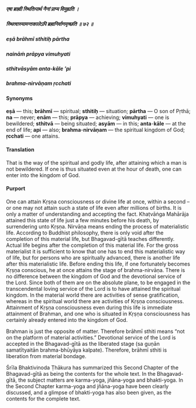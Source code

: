 ##### एषा ब्राह्मी स्थितिःपार्थ नैनां प्राप्य विमुह्यति ।
##### स्थित्वास्यामन्तकालेऽपि ब्रह्मनिर्वाणमृच्छति ॥ ७२ ॥

##### eṣā brāhmī sthitiḥ pārtha
##### naināṁ prāpya vimuhyati
##### sthitvāsyām anta-kāle ’pi
##### brahma-nirvāṇam ṛcchati

#### Synonyms

**eṣā** — this; **brāhmī** — spiritual; **sthitiḥ** — situation; **pārtha** — O son of Pṛthā; **na** — never; **enām** — this; **prāpya** — achieving; **vimuhyati** — one is bewildered; **sthitvā** — being situated; **asyām** — in this; **anta**-**kāle** — at the end of life; **api** — also; **brahma**-**nirvāṇam** — the spiritual kingdom of God; **ṛcchati** — one attains.

#### Translation

That is the way of the spiritual and godly life, after attaining which a man is not bewildered. If one is thus situated even at the hour of death, one can enter into the kingdom of God.

#### Purport

One can attain Kṛṣṇa consciousness or divine life at once, within a second – or one may not attain such a state of life even after millions of births. It is only a matter of understanding and accepting the fact. Khaṭvāṅga Mahārāja attained this state of life just a few minutes before his death, by surrendering unto Kṛṣṇa. Nirvāṇa means ending the process of materialistic life. According to Buddhist philosophy, there is only void after the completion of this material life, but Bhagavad-gītā teaches differently. Actual life begins after the completion of this material life. For the gross materialist it is sufficient to know that one has to end this materialistic way of life, but for persons who are spiritually advanced, there is another life after this materialistic life. Before ending this life, if one fortunately becomes Kṛṣṇa conscious, he at once attains the stage of brahma-nirvāṇa. There is no difference between the kingdom of God and the devotional service of the Lord. Since both of them are on the absolute plane, to be engaged in the transcendental loving service of the Lord is to have attained the spiritual kingdom. In the material world there are activities of sense gratification, whereas in the spiritual world there are activities of Kṛṣṇa consciousness. Attainment of Kṛṣṇa consciousness even during this life is immediate attainment of Brahman, and one who is situated in Kṛṣṇa consciousness has certainly already entered into the kingdom of God.

Brahman is just the opposite of matter. Therefore brāhmī sthiti means “not on the platform of material activities.” Devotional service of the Lord is accepted in the Bhagavad-gītā as the liberated stage (sa guṇān samatītyaitān brahma-bhūyāya kalpate). Therefore, brāhmī sthiti is liberation from material bondage.

Śrīla Bhaktivinoda Ṭhākura has summarized this Second Chapter of the Bhagavad-gītā as being the contents for the whole text. In the Bhagavad-gītā, the subject matters are karma-yoga, jñāna-yoga and bhakti-yoga. In the Second Chapter karma-yoga and jñāna-yoga have been clearly discussed, and a glimpse of bhakti-yoga has also been given, as the contents for the complete text.